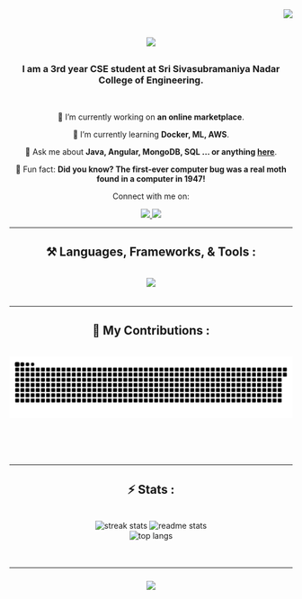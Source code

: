 <img align="right" src= "https://visitor-badge.laobi.icu/badge?page_id=SrivardhanS.SrivardhanS" />

<h1 align="center">
    <img src="https://readme-typing-svg.herokuapp.com/?font=Righteous&size=35&center=true&vCenter=true&width=500&height=70&duration=4000&lines=Hi+👋;+I'm+Srivardhan+S!;" />
</h1>

<h3 align="center">I am a 3rd year CSE student at Sri Sivasubramaniya Nadar College of Engineering.  </h3>

<br/>

<div align="center">
 
 🔭 I’m currently working on **an online marketplace**.
 
 🌱 I’m currently learning **Docker, ML, AWS**.

💬 Ask me about **Java, Angular, MongoDB, SQL ... or anything [here](https://github.com/SrivardhanS/SrivardhanS/issues)**.

🦋 Fun fact: **Did you know? The first-ever computer bug was a real moth found in a computer in 1947!**

Connect with me on:
 </div>

<div align="center"> 
  <a href="mailto:srivardhan.er@gmail.com">      
    <img src="https://img.shields.io/badge/Gmail-333333?style=for-the-badge&logo=gmail&logoColor=red" />
  </a>   
  <!-- <a href="https://mail.google.com/mail/?view=cm&fs=1&to=srivardhan.er@gmail.com" target="_blank">
    <img src="https://img.shields.io/badge/Gmail-333333?style=for-the-badge&logo=gmail&logoColor=red" />
  </a> This opens gmail instead of mailto  -->
  <a href="https://linkedin.com/in/srivardhan-s" target="_blank">
    <img src="https://img.shields.io/badge/LinkedIn-0077B5?style=for-the-badge&logo=linkedin&logoColor=white" target="_blank" />
  </a>
  <!--  <a href="https://github.com/SrivardhanS" target="_blank">
     <img src="https://img.shields.io/badge/Portfolio-FF5722?style=for-the-badge&logo=todoist&logoColor=white" target="_blank" />
  </a>  -->  
<!-- sqlite, safari, google-chrome are other good icon options -->
  <!-- <a href="https://twitter.com/yourusername" target="_blank">
    <img src="https://img.shields.io/badge/Twitter-1DA1F2?style=for-the-badge&logo=twitter&logoColor=white" alt="Twitter Badge" />
  </a>  Add twitter's logo-->

</div>

 <hr/>

 <h2 align="center">⚒️ Languages, Frameworks, & Tools :</h2>
<br/>
<div align="center">
    <img src="https://skillicons.dev/icons?i=react,bootstrap,html,css,nodejs,python,angular,javascript,typescript,mongodb,java,nextjs,mysql,flask,vscode,git&perline=8" />
    <!-- <img src="https://skillicons.dev/icons?i=" /><br> -->
</div>

<br/>
<hr/>

<div align="center">
  <h2>🐍 My Contributions :</h2>
  <br>
  <img alt="snake eating my contributions" src="https://raw.githubusercontent.com/SrivardhanS/SrivardhanS/output/github-contribution-grid-snake.svg" />
  
  <br/><br/><br/>
</div>

<hr/>

<h2 align="center">⚡ Stats :</h2>
<br>
<!-- This might require some future updates-->
<div align=center>  
  <img width=390 src="https://streak-stats.demolab.com/?user=SrivardhanS&count_private=true&theme=react&border_radius=10" alt="streak stats"/> 
  <img width=390 src="https://github-readme-stats.vercel.app/api?username=SrivardhanS&count_private=true&show_icons=true&theme=react&rank_icon=github&border_radius=10" alt="readme stats" />
  <br/>
  <img width=325 align="center" src="https://github-readme-stats.vercel.app/api/top-langs/?username=SrivardhanS&hide=HTML&langs_count=8&layout=compact&theme=react&border_radius=10&size_weight=0.5&count_weight=0.5&exclude_repo=github-readme-stats" alt="top langs" />
</div>
<br/><br/>
<hr/>

<h3 align="center">
  <img src="https://readme-typing-svg.herokuapp.com/?font=Righteous&size=25&center=true&vCenter=true&width=500&height=70&duration=4000&lines=Thanks+for+visiting!;+Shoot+me+a+message+on+Linkedin+:)" />
</h3>

<br/>

